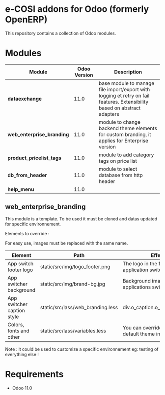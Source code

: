 e-COSI addons for Odoo (formerly OpenERP)
========================

This repository contains a collection of Odoo modules.

# Modules

| Module | Odoo Version | Description |
| --- | --- | --- |
| **dataexchange** | 11.0 | base module to manage file import/export with logging et retry on fail features. Extensibility based on abstract adapters |
| **web_enterprise_branding** | 11.0 | module to change backend  theme elements for custom branding, it applies for Enterprise version |
| **product_pricelist_tags** | 11.0 | module to add category tags on price list
| **db_from_header** | 11.0 | module to select database from http header |
| **help_menu** | 11.0 ||

## web_enterprise_branding

This module is a template. To be used it must be cloned and datas updated for specific environnement.

Elements to override :

For easy use, images must be replaced with the same name.

| Element | Path | Effect |
| --- | --- | --- |
| App switch footer logo | static/src/img/logo_footer.png | The logo in the footer of application switcher |
| App switcher background | static/src/img/brand-bg.jpg | Background image for applications switcher |
| App switcher caption style | static/src/lass/web_branding.less | div.o_caption.o_caption_brand
| Colors, fonts and other | static/src/lass/variables.less | You can override any var of default theme in this file |


Note : it could be used to customize a specific environnement eg: testing of everything else !

# Requirements

* Odoo 11.0
